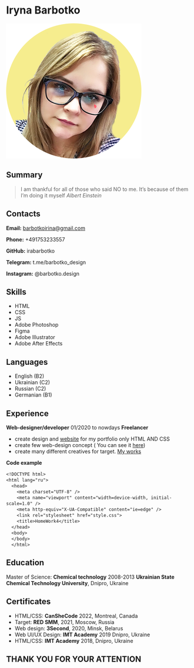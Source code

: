 # Iryna Barbotko
![photo](/assets/img/photo.png) 

## Summary

> I am thankful for all of those who said NO to me. It’s because of them I’m doing it myself 
> *Albert Einstein*

## Contacts

   **Email:** barbotkoirina@gmail.com
   
   **Phone:** +491753233557
   
   **GitHub:** irabarbotko
   
   **Telegram:** t.me/barbotko_design
   
   **Instagram:** @barbotko.design

## Skills

 - HTML
 - CSS
 - JS
 - Adobe Photoshop
 - Figma
 - Adobe Illustrator
 - Adobe After Effects


## Languages 

 - English (B2)
 - Ukrainian (C2)
 - Russian (C2)
 - Germanian (B1)

## Experience
**Web-designer/developer** 01/2020 to nowdays
**Freelancer**

 - create design and [website](https://fine-seemly-swing.glitch.me/) for my portfolio only HTML AND CSS
 - create few web-design concept ( You can see it [here](https://www.behance.net/barbotko_design))
 - create many different  creatives for target. [My works](https://drive.google.com/drive/folders/1LbsBUbhAefxKzslhDoL75riyosVzxUHf?usp=sharing)
  
**Code example**
```
<!DOCTYPE html>
<html lang="ru">
  <head>
    <meta charset="UTF-8" />
    <meta name="viewport" content="width=device-width, initial-scale=1.0" />
    <meta http-equiv="X-UA-Compatible" content="ie=edge" />
    <link rel="stylesheet" href="style.css">
    <title>HomeWork4</title>
  </head>
  <body>
  </body>
  </html>
  ```
  
## Education
Master of Science: **Chemical technology** 2008-2013 **Ukrainian State Chemical Technology University**, Dnipro, Ukraine

## Certificates

 - HTML/CSS: **CanSheCode** 2022, Montreal, Canada
 - Target: **RED SMM**, 2021, Moscow, Russia
 - Web design: **3Second**, 2020, Minsk, Belarus 
 - Web UI/UX Design: **IMT Academy** 2019 Dnipro, Ukraine 
 - HTML/CSS: **IMT Academy** 2018, Dnipro, Ukraine


## THANK YOU FOR YOUR ATTENTION
